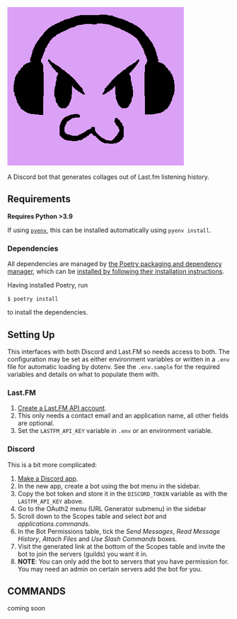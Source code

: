 ![icon](images/icon.png)

A Discord bot that generates collages out of Last.fm listening history.

## Requirements

**Requires Python >3.9**

If using [`pyenv`](https://github.com/pyenv/pyenv), this can be installed
automatically using `pyenv install`.

### Dependencies

All dependencies are managed by [the Poetry packaging and dependency
manager](https://python-poetry.org), which can be [installed by following their
installation instructions](https://python-poetry.org/docs/#installation).

Having installed Poetry, run

```console
$ poetry install
```

to install the dependencies.

## Setting Up

This interfaces with both Discord and Last.FM so needs access to both. The
configuration may be set as either environment variables or written in a
`.env` file for automatic loading by dotenv. See the `.env.sample` for the
required variables and details on what to populate them with.

### Last.FM

1. [Create a Last.FM API account](https://www.last.fm/api/account/create).
  1. This only needs a contact email and an application name, all other fields
     are optional.
1. Set the `LASTFM_API_KEY` variable in `.env` or an environment variable.

### Discord

This is a bit more complicated:

1. [Make a Discord app](https://discord.com/developers/applications).
1. In the new app, create a bot using the bot menu in the sidebar.
1. Copy the bot token and store it in the `DISCORD_TOKEN` variable as with the
   `LASTFM_API_KEY` above.
1. Go to the OAuth2 menu (URL Generator submenu) in the sidebar 
1. Scroll down to the Scopes table and select _bot_ and
   _applications.commands_.
1. In the Bot Permissions table, tick the _Send Messages_, _Read Message
   History_, _Attach Files_ and _Use Slash Commands_ boxes.
1. Visit the generated link at the bottom of the Scopes table and invite the
   bot to join the servers (guilds) you want it in.
  1. **NOTE**: You can only add the bot to servers that you have permission
     for. You may need an admin on certain servers add the bot for you.

## COMMANDS

coming soon
